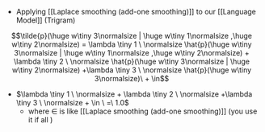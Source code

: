 - Applying [[Laplace smoothing (add-one smoothing)]] to our [[Language Model]] (Trigram)

$$\tilde{p}(\huge w\tiny 3\normalsize | \huge w\tiny 1\normalsize ,\huge w\tiny 2\normalsize) = \lambda \tiny 1 \ \normalsize \hat{p}(\huge w\tiny 3\normalsize | \huge w\tiny 1\normalsize ,\huge w\tiny 2\normalsize) + \lambda \tiny 2 \ \normalsize \hat{p}(\huge w\tiny 3\normalsize | \huge w\tiny 2\normalsize) +\lambda \tiny 3 \ \normalsize \hat{p}(\huge w\tiny 3\normalsize)\ + \in$$
- $\lambda \tiny 1 \ \normalsize + \lambda \tiny 2 \ \normalsize +\lambda \tiny 3 \ \normalsize + \in \ =\ 1.0$
	- where $\in$ is like [[Laplace smoothing (add-one smoothing)]] (you use it if all )
